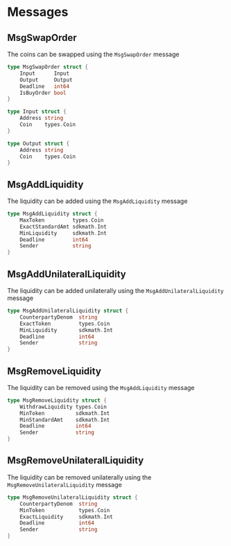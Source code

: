 <!--
order: 2
-->

# Messages

## MsgSwapOrder

The coins can be swapped using the `MsgSwapOrder` message

```go
type MsgSwapOrder struct {
    Input      Input
    Output     Output
    Deadline   int64
    IsBuyOrder bool
}
```

```go
type Input struct {
    Address string
    Coin    types.Coin
}
```

```go
type Output struct {
    Address string
    Coin    types.Coin
}

```

## MsgAddLiquidity

The liquidity can be added using the `MsgAddLiquidity` message

```go
type MsgAddLiquidity struct {
    MaxToken         types.Coin
    ExactStandardAmt sdkmath.Int
    MinLiquidity     sdkmath.Int
    Deadline         int64
    Sender           string
}
```

## MsgAddUnilateralLiquidity

The liquidity can be added unilaterally using the `MsgAddUnilateralLiquidity` message

```go
type MsgAddUnilateralLiquidity struct {
	CounterpartyDenom  string
	ExactToken         types.Coin
	MinLiquidity       sdkmath.Int
	Deadline           int64
	Sender             string
}
```

## MsgRemoveLiquidity

The liquidity can be removed using the `MsgAddLiquidity` message

```go
type MsgRemoveLiquidity struct {
    WithdrawLiquidity types.Coin
    MinToken          sdkmath.Int
    MinStandardAmt    sdkmath.Int
    Deadline          int64
    Sender            string
}
```

## MsgRemoveUnilateralLiquidity

The liquidity can be removed unilaterally using the `MsgRemoveUnilateralLiquidity` message

```go
type MsgRemoveUnilateralLiquidity struct {
    CounterpartyDenom  string
    MinToken           types.Coin
    ExactLiquidity     sdkmath.Int
    Deadline           int64
    Sender             string
}
```